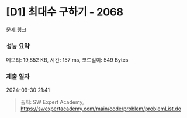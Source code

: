 # [D1] 최대수 구하기 - 2068 

[문제 링크](https://swexpertacademy.com/main/code/problem/problemDetail.do?contestProbId=AV5QQhbqA4QDFAUq) 

### 성능 요약

메모리: 19,852 KB, 시간: 157 ms, 코드길이: 549 Bytes

### 제출 일자

2024-09-30 21:41



> 출처: SW Expert Academy, https://swexpertacademy.com/main/code/problem/problemList.do